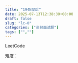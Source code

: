 ```yaml
---
title: "194N皇后"
date: 2025-07-13T12:38:30+08:00
draft: false
slug: "lc-0"
categories: ["高频面试题"]
tags: ["",""]
---
```


LeetCode

难度：

<!--more-->

```cpp

```
